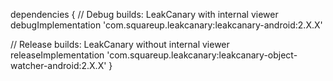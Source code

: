 dependencies {
  // Debug builds: LeakCanary with internal viewer
  debugImplementation 'com.squareup.leakcanary:leakcanary-android:2.X.X'

  // Release builds: LeakCanary without internal viewer
  releaseImplementation 'com.squareup.leakcanary:leakcanary-object-watcher-android:2.X.X'
}